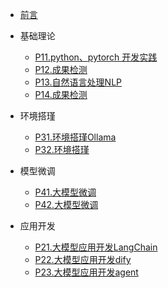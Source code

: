 
<!-- _navbar.md  -->

* [前言](/ '人工智能培训')
  
* 基础理论

  * [P11.python、pytorch 开发实践](/p11.md)
  * [P12.成果检测](/p12.md)
  * [P13.自然语言处理NLP](/p13.md)
  * [P14.成果检测](p14.md)

* 环境搭瑾

  * [P31.环境搭瑾Ollama](p31.md)
  * [P32.环境搭瑾](p32.md)
  
* 模型微调

  * [P41.大模型微调](p41finetune.md)
  * [P42.大模型微调](p42finetune.md)
  
* 应用开发

  * [P21.大模型应用开发LangChain](p21.md)
  * [P22.大模型应用开发dify](p22.md)
  * [P23.大模型应用开发agent](p23.md)
  